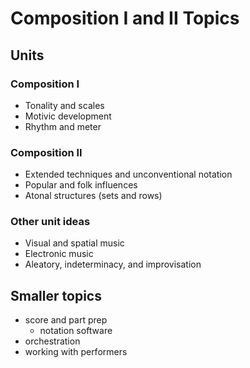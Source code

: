 # Composition I and II Topics

## Units

### Composition I

- Tonality and scales
- Motivic development
- Rhythm and meter

### Composition II

- Extended techniques and unconventional notation
- Popular and folk influences
- Atonal structures (sets and rows)

### Other unit ideas

- Visual and spatial music
- Electronic music
- Aleatory, indeterminacy, and improvisation

## Smaller topics

- score and part prep
	- notation software
- orchestration
- working with performers
